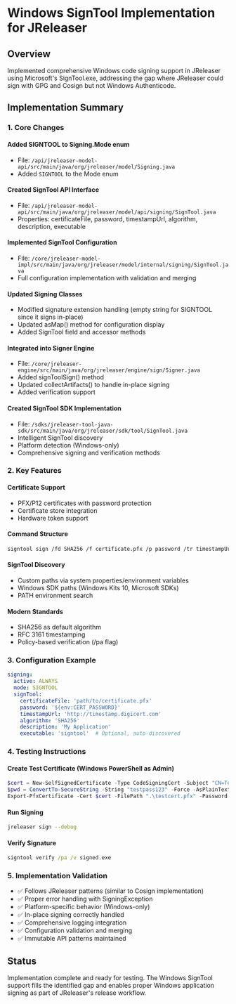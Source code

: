 # Windows SignTool Implementation for JReleaser

## Overview
Implemented comprehensive Windows code signing support in JReleaser using Microsoft's SignTool.exe, addressing the gap where JReleaser could sign with GPG and Cosign but not Windows Authenticode.

## Implementation Summary

### 1. Core Changes

#### Added SIGNTOOL to Signing.Mode enum
- File: `/api/jreleaser-model-api/src/main/java/org/jreleaser/model/Signing.java`
- Added `SIGNTOOL` to the Mode enum

#### Created SignTool API Interface
- File: `/api/jreleaser-model-api/src/main/java/org/jreleaser/model/api/signing/SignTool.java`
- Properties: certificateFile, password, timestampUrl, algorithm, description, executable

#### Implemented SignTool Configuration
- File: `/core/jreleaser-model-impl/src/main/java/org/jreleaser/model/internal/signing/SignTool.java`
- Full configuration implementation with validation and merging

#### Updated Signing Classes
- Modified signature extension handling (empty string for SIGNTOOL since it signs in-place)
- Updated asMap() method for configuration display
- Added SignTool field and accessor methods

#### Integrated into Signer Engine
- File: `/core/jreleaser-engine/src/main/java/org/jreleaser/engine/sign/Signer.java`
- Added signToolSign() method
- Updated collectArtifacts() to handle in-place signing
- Added verification support

#### Created SignTool SDK Implementation
- File: `/sdks/jreleaser-tool-java-sdk/src/main/java/org/jreleaser/sdk/tool/SignTool.java`
- Intelligent SignTool discovery
- Platform detection (Windows-only)
- Comprehensive signing and verification methods

### 2. Key Features

#### Certificate Support
- PFX/P12 certificates with password protection
- Certificate store integration
- Hardware token support

#### Command Structure
```bash
signtool sign /fd SHA256 /f certificate.pfx /p password /tr timestampUrl /td SHA256 /d "Description" /v file.exe
```

#### SignTool Discovery
- Custom paths via system properties/environment variables
- Windows SDK paths (Windows Kits 10, Microsoft SDKs)
- PATH environment search

#### Modern Standards
- SHA256 as default algorithm
- RFC 3161 timestamping
- Policy-based verification (/pa flag)

### 3. Configuration Example

```yaml
signing:
  active: ALWAYS
  mode: SIGNTOOL
  signTool:
    certificateFile: 'path/to/certificate.pfx'
    password: '${env:CERT_PASSWORD}'
    timestampUrl: 'http://timestamp.digicert.com'
    algorithm: 'SHA256'
    description: 'My Application'
    executable: 'signtool'  # Optional, auto-discovered
```

### 4. Testing Instructions

#### Create Test Certificate (Windows PowerShell as Admin)
```powershell
$cert = New-SelfSignedCertificate -Type CodeSigningCert -Subject "CN=TestCert" -CertStoreLocation Cert:\CurrentUser\My
$pwd = ConvertTo-SecureString -String "testpass123" -Force -AsPlainText
Export-PfxCertificate -Cert $cert -FilePath ".\testcert.pfx" -Password $pwd
```

#### Run Signing
```bash
jreleaser sign --debug
```

#### Verify Signature
```cmd
signtool verify /pa /v signed.exe
```

### 5. Implementation Validation

- ✅ Follows JReleaser patterns (similar to Cosign implementation)
- ✅ Proper error handling with SigningException
- ✅ Platform-specific behavior (Windows-only)
- ✅ In-place signing correctly handled
- ✅ Comprehensive logging integration
- ✅ Configuration validation and merging
- ✅ Immutable API patterns maintained

## Status
Implementation complete and ready for testing. The Windows SignTool support fills the identified gap and enables proper Windows application signing as part of JReleaser's release workflow.